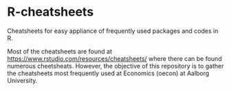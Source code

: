 # R-cheatsheets
Cheatsheets for easy appliance of frequently used packages and codes in R.

Most of the cheatsheets are found at https://www.rstudio.com/resources/cheatsheets/ where there can be found numerous cheetsheats. 
However, the objective of this repository is to gather the cheatsheets most frequently used at Economics (oecon) at Aalborg University.
